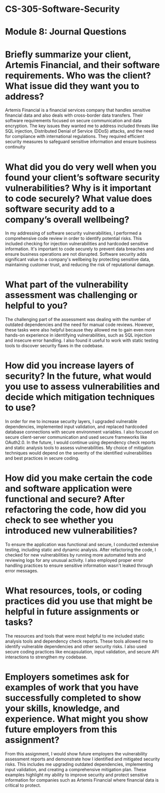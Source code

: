 # CS-305-Software-Security
# Module 8: Journal Questions

# Briefly summarize your client, Artemis Financial, and their software requirements. Who was the client? What issue did they want you to address? 
Artemis Financial is a financial services company that handles sensitive financial data and also deals with cross-border data transfers. 
Their software requirements focused on secure communication and data encryption. The key issues they wanted me to address included threats like SQL injection, Distributed Denial of Service (DDoS) attacks, and the need for compliance with international regulations. They required efficient security measures to safeguard sensitive information and ensure business continuity

# What did you do very well when you found your client’s software security vulnerabilities? Why is it important to code securely? What value does software security add to a company’s overall wellbeing?
In my addressing of software security vulnerabilities, I performed a comprehensive code review in order to identify potential risks. This included checking for injection vulnerabilities and hardcoded sensitive information. It's important to code securely to prevent data breaches and ensure business operations are not disrupted. Software security adds significant value to a company's wellbeing by protecting sensitive data, maintaining customer trust, and reducing the risk of reputational damage​​.

# What part of the vulnerability assessment was challenging or helpful to you?
The challenging part of the assessment was dealing with the number of outdated dependencies and the need for manual code reviews. However, these tasks were also helpful because they allowed me to gain even more hands-on experience in identifying vulnerabilities, such as SQL injection and insecure error handling. I also found it useful to work with static testing tools to discover security flaws in the codebase​​.

# How did you increase layers of security? In the future, what would you use to assess vulnerabilities and decide which mitigation techniques to use?
In order for me to increase security layers, I upgraded vulnerable dependencies, implemented input validation, and replaced hardcoded database connections with secure environment variables. I also focused on secure client-server communication and used secure frameworks like OAuth2.0. In the future, I would continue using dependency check reports and static analysis tools to assess vulnerabilities. My choice of mitigation techniques would depend on the severity of the identified vulnerabilities and best practices in secure coding​​.

# How did you make certain the code and software application were functional and secure? After refactoring the code, how did you check to see whether you introduced new vulnerabilities?
To ensure the application was functional and secure, I conducted extensive testing, including static and dynamic analysis. After refactoring the code, I checked for new vulnerabilities by running more automated tests and reviewing logs for any unusual activity. I also employed proper error handling practices to ensure sensitive information wasn't leaked through error messages​​.

# What resources, tools, or coding practices did you use that might be helpful in future assignments or tasks?
The resources and tools that were most helpful to me included static analysis tools and dependency check reports. These tools allowed me to identify vulnerable dependencies and other security risks. I also used secure coding practices like encapsulation, input validation, and secure API interactions to strengthen my codebase​​.

# Employers sometimes ask for examples of work that you have successfully completed to show your skills, knowledge, and experience. What might you show future employers from this assignment?
From this assignment, I would show future employers the vulnerability assessment reports and demonstrate how I identified and mitigated security risks. This includes me upgrading outdated dependencies, implementing input validation, and creating a comprehensive mitigation plan. These examples highlight my ability to improve security and protect sensitive information for companies such as Artemis Financial where financial data is critical to protect. 
